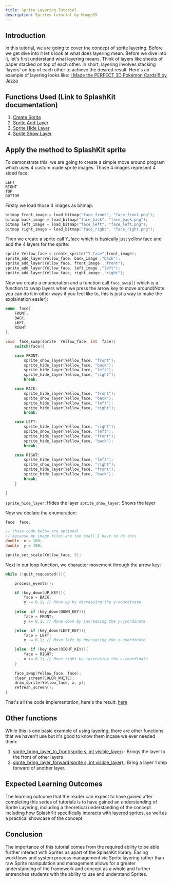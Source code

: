 ```yaml
---
title: Sprite Layering Tutorial
description: Sprites tutorial by MangoS9
---
```

## Introduction
In this tutorial, we are going to cover the concept of sprite layering. Before we get dive into it let's look at what does layering mean. Before we dive into it, let's first understand what layering means. Think of layers like sheets of paper stacked on top of each other. In short, layering involves stacking 'layers' on top of each other to achieve the desired result.
Here's an example of layering looks like:
[I Made the PERFECT 3D Pokémon Cards!!! by Jazza](https://www.youtube.com/watch?app=desktop&v=JCfpVvy5Rhs)

## Functions Used (Link to SplashKit documentation)

1. [Create Sprite](/api/sprites/#create-sprite)
2. [Sprite Add Layer](/api/sprites/#sprite-add-layer)
3. [Sprite Hide Layer](/api/sprites/#sprite-hide-layer-named)
4. [Sprite Show Layer](/api/sprites/#group-sprite-show-layer)

## Apply the method to SplashKit sprite
To demonstrate this, we are going to create a simple move around program which uses 4 custom made sprite images. Those 4 images represent 4 sided face:
```
LEFT
RIGHT
TOP
BOTTOM
```
Firstly we load those 4 images as bitmap:
```cpp
bitmap front_image = load_bitmap("face_front", "face_front.png");
bitmap back_image = load_bitmap("face_back", "face_back.png");
bitmap left_image = load_bitmap("face_left", "face_left.png");
bitmap right_image = load_bitmap("face_right", "face_right.png");
```

Then we create a sprite call Y_face which is basically just yellow face and add the 4 layers for the sprite:
```cpp
sprite Yellow_face = create_sprite("Y_face",front_image);
sprite_add_layer(Yellow_face, back_image ,"back");
sprite_add_layer(Yellow_face, front_image ,"front");
sprite_add_layer(Yellow_face, left_image ,"left");
sprite_add_layer(Yellow_face, right_image ,"right");
```
Now we create a enumeration and a function call `face_swap()` which is a function to swap layers when we press the arrow key to move around(Note: you can do it in other ways if you feel like to, this is just a way to make the explaination easier):
```cpp
enum  face{
	FRONT,
	BACK,
	LEFT,
	RIGHT
};

void  face_swap(sprite  Yellow_face, int  face){
	switch(face){

	case FRONT:
		sprite_show_layer(Yellow_face, "front");
		sprite_hide_layer(Yellow_face, "back");
		sprite_hide_layer(Yellow_face, "left");
		sprite_hide_layer(Yellow_face, "right");
		break;

	case BACK:
		sprite_hide_layer(Yellow_face, "front");
		sprite_show_layer(Yellow_face, "back");
		sprite_hide_layer(Yellow_face, "left");
		sprite_hide_layer(Yellow_face, "right");
		break;

	case LEFT:
		sprite_hide_layer(Yellow_face, "right");
		sprite_show_layer(Yellow_face, "left");
		sprite_hide_layer(Yellow_face, "front");
		sprite_hide_layer(Yellow_face, "back");
		break;

	case RIGHT:
		sprite_hide_layer(Yellow_face, "left");
		sprite_show_layer(Yellow_face, "right");
		sprite_hide_layer(Yellow_face, "front");
		sprite_hide_layer(Yellow_face, "back");
		break;
	}

}
```
`sprite_hide_layer`: Hides the layer
`sprite_show_layer`: Shows the layer

Now we declare the enumeration:
```cpp
face  face;

// those code below are optional
// because my image files are too small I have to do this 
double  x = 100;
double  y = 100;

sprite_set_scale(Yellow_face, 5);
```
Next in our loop function, we character movement through the arrow key:
```cpp
while (!quit_requested()){

	process_events();

	if (key_down(UP_KEY)){
		face = BACK;
		y -= 0.1; // Move up by decreasing the y-coordinate
	
	}else  if (key_down(DOWN_KEY)){
		face = FRONT;
		y += 0.1; // Move down by increasing the y-coordinate

	}else  if (key_down(LEFT_KEY)){
		face = LEFT;
		x -= 0.1; // Move left by decreasing the x-coordinate

	}else  if (key_down(RIGHT_KEY)){
		face = RIGHT;
		x += 0.1; // Move right by increasing the x-coordinate
	}
	
	face_swap(Yellow_face, face);
	clear_screen(COLOR_WHITE);
	draw_sprite(Yellow_face, x, y);
	refresh_screen();
}
```
That's all the code implementation, here's the result: [here](https://github.com/MangoS9/SplashKit-Tutorial/assets/128771372/1ff549f6-2207-41f9-bb06-d47bf9b2f1d5)

## Other functions 
While this is one basic example of using layering, there are other functions that we haven't use but it's good to know them incase we ever needed them:
1. [sprite_bring_layer_to_front(sprite s, int visible_layer)](/api/sprites/#sprite-bring-layer-to-front) : Brings the layer to the front of other layers
2. [sprite_bring_layer_forward(sprite s, int visible_layer) ](/api/sprites/#sprite-bring-layer-forward) : Bring a layer 1 step forward of another layer.

## Expected Learning Outcomes

The learning outcome that the reader can expect to have gained after completing this series of
tutorials is to have gained an understanding of Sprite Layering, including a theoretical
understanding of the concept including how SplashKit specifically interacts with layered sprites, as
well as a practical showcase of the concept

## Conclusion

The importance of this tutorial comes from the required ability to be able further interact with
Sprites as apart of the SplashKit library. Easing workflows and system process management via Sprite
layering rather than raw Sprite manipulation and management allows for a greater understanding of
the framework and concept as a whole and further entrenches students with the ability to use and
understand Sprites.


